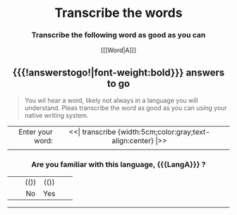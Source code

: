 <center>

# Transcribe the words

### Transcribe the following word as good as you can

[[[Word|A]]] 

## {{{!answerstogo!|font-weight:bold}}} answers to go

</center>

> You wil hear a word, likely not always in a language you will understand. Pleas transcribe the word as good as you can using your native writing system.

<center>

|                  |                                                                |     |
| ----------------:|:--------------------------------------------------------------:|:--- |
| Enter your word: | <<\|  transcribe {width:5cm;color:gray;text-align:center} \|>> |     |
|                  |                                                                |     |

### Are you familiar with this language, {{{LangA}}} ?

|     |     |      |      |     |     |
| ---:| ---:|:----:|:----:|:--- | ---:|
|     |     | (()) | (()) |     |     |
|     |     | No   | Yes  |     |     |

</center>

---------------------------

[//comment]: # "These are internal parameters for the experiment and visible texts not in this Markdown"
[//comment]: # "----------"
[//parameter]: # "ExperimentAcronym:Transcribe"
[//parameter]: # "audioBaseURL:./Stimuli/"
[//parameter]: # "PracticeItems:4"
[//parameter]: # "ShuffleStimuli:true"
[//parameter]: # "RandomizeAB:false"
[//buttontext]: # "NextText:Next"
[//buttontext]: # "NextAlertText:Please listen to the recordings and answer the questions first"
[//buttontext]: # "ReadyText:Ready"
[//buttontext]: # "PlayText:Play"
[//buttontext]: # "RestartPageText:Restart"
[//buttontext]: # "SaveButtonText:Save Results"
[//buttontext]: # "SaveText:Please click XXSaveButtonTextXX and store the file"
[//tooltiptext]: # "ToolTipPlay:Play sound"
[//tooltiptext]: # "ToolTipNext:Go to next item"
[//tooltiptext]: # "ToolTipReadyReady please save results"
[//tooltiptext]: # "ToolTipRestart:Start a new experiment session"
[//tooltiptext]: # "ToolTipSave:Save the answer to a file"
[//comment]: # "----------"
[//comment]: # "These are stimuli for this experiment"
[//comment]: # "----------"
[//stimulus0]: # "A,LangA"
[//stimulus1]: # "https://upload.wikimedia.org/wikipedia/commons/6/62/De-Aluminium.ogg,German (De)"
[//stimulus1]: # "https://upload.wikimedia.org/wikipedia/commons/e/e7/Fr-bordure.ogg,French (Fr)"
[//stimulus1]: # "https://upload.wikimedia.org/wikipedia/commons/d/db/En-uk-illustrate.ogg,English (En)"
[//stimulus1]: # "https://upload.wikimedia.org/wikipedia/commons/2/2d/Nl-aardhommel.ogg,Dutch (Nl)"
[//stimulus1]: # "https://upload.wikimedia.org/wikipedia/commons/8/8e/Or-ଅନୁଶୀଳନ.oga,Oriya (Or)"
[//stimulus1]: # "https://upload.wikimedia.org/wikipedia/commons/d/da/L1188694-F1.oga,Arabic (Ar)"
[//stimulus1]: # "https://upload.wikimedia.org/wikipedia/commons/2/2b/Ჟრუნი.oga,Georgian (Ka)"
[//comment]: # "----------"
